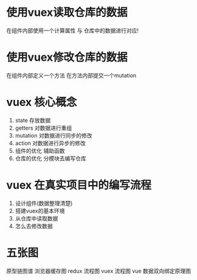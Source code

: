 # 使用vuex读取仓库的数据
  在组件内部使用一个计算属性 与 仓库中的数据进行对应!

# 使用vuex修改仓库的数据
  在组件内部定义一个方法 在方法内部提交一个mutation

# vuex 核心概念
  1. state  存放数据
  2. getters  对数据进行重组
  3. mutation 对数据进行同步的修改
  4. action   对数据进行异步的修改
  5. 组件的优化  辅助函数
  6. 仓库的优化  分模块去编写仓库

# vuex 在真实项目中的编写流程
  1. 设计组件(数据整理清楚)
  2. 搭建vuex的基本环境
  3. 从仓库中读取数据
  4. 怎么去修改数据

# 五张图
  原型链图谱
  浏览器缓存图
  redux 流程图
  vuex  流程图
  vue 数据双向绑定原理图



